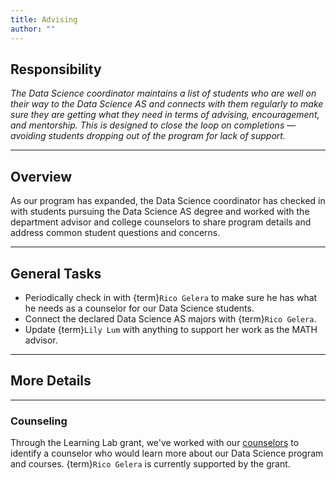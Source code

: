 ```yaml
---
title: Advising
author: ""
---
```


## Responsibility
_The Data Science coordinator maintains a list of students who are well on their way to the Data Science AS and connects with them regularly to make sure they are getting what they need in terms of advising, encouragement, and mentorship. This is designed to close the loop on completions &mdash; avoiding students dropping out of the program for lack of support._

---

## Overview
As our program has expanded, the Data Science coordinator has checked in with students pursuing the Data Science AS degree and worked with the department advisor and college counselors to share program details and address common student questions and concerns.

---

## General Tasks
- Periodically check in with {term}`Rico Gelera` to make sure he has what he needs as a counselor for our Data Science students.
- Connect the declared Data Science AS majors with {term}`Rico Gelera`.
- Update {term}`Lily Lum` with anything to support her work as the MATH advisor.

---

## More Details

---

### Counseling
Through the Learning Lab grant, we've worked with our [counselors](https://www.ccsf.edu/student-services/counseling) to identify a counselor who would learn more about our Data Science program and courses. {term}`Rico Gelera` is currently supported by the grant.